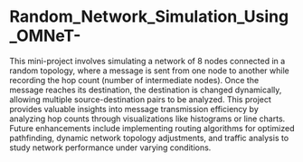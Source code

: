 # Random_Network_Simulation_Using_OMNeT-
This mini-project involves simulating a network of 8 nodes connected in a random topology, where a message is sent from one node to another while recording the hop count (number of intermediate nodes). Once the message reaches its destination, the destination is changed dynamically, allowing multiple source-destination pairs to be analyzed. This project provides valuable insights into message transmission efficiency by analyzing hop counts through visualizations like histograms or line charts. Future enhancements include implementing routing algorithms for optimized pathfinding, dynamic network topology adjustments, and traffic analysis to study network performance under varying conditions.
